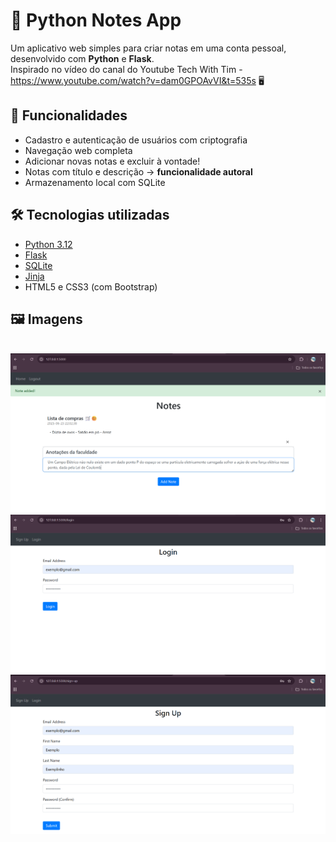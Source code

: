 # 📝 Python Notes App

Um aplicativo web simples para criar notas em uma conta pessoal, desenvolvido com **Python** e **Flask**.
<br>Inspirado no vídeo do canal do Youtube Tech With Tim - https://www.youtube.com/watch?v=dam0GPOAvVI&t=535s 🖥️

## 🚀 Funcionalidades

- Cadastro e autenticação de usuários com criptografia
- Navegação web completa
- Adicionar novas notas e excluir à vontade!
- Notas com título e descrição -> **funcionalidade autoral**
- Armazenamento local com SQLite

## 🛠 Tecnologias utilizadas

- [Python 3.12](https://www.python.org/)
- [Flask](https://flask.palletsprojects.com/)
- [SQLite](https://www.sqlite.org/)
- [Jinja](https://jinja.palletsprojects.com/en/stable/)
- HTML5 e CSS3 (com Bootstrap)

## 🖼️ Imagens

<br>

<img alt="Página de notas" max-width="auto" src="assets/notes.png"/>
<img alt="Página de login" max-width="auto" src="assets/login.png"/>
<img alt="Página de cadastro" max-width="auto" src="assets/signup.png"/>
